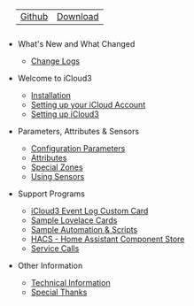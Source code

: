 <nav>
  <table style="padding: 10px 0px 10px 20px;">
    <tr>
      <td>
        <a href="https://github.com/gcobb321/icloud3" class="button-base">Github</a>
      </td>
      <td>
        <a href="https://github.com/gcobb321/icloud3/releases" class="button-base">Download</a>
      </td>
    </tr>
  </table>
</nav>

- What's New and What Changed
  - [Change Logs](./CHANGELOG.md)
  
- Welcome to iCloud3
  - [Installation](chapters/1-installation.md)
  - [Setting up your iCloud Account](chapters/1-setting-up-icloud-account.md)
  - [Setting up iCloud3](chapters/1-setting-up-icloud3.md)
  
- Parameters, Attributes & Sensors
  - [Configuration Parameters](chapters/2-config-parms.md)
  - [Attributes](chapters/2-attributes.md)
  - [Special Zones](chapters/2-special-zones.md)
  - [Using Sensors](chapters/2-sensors.md)
  
- Support Programs
  - [iCloud3 Event Log Custom Card](chapters/3-event-log.md)
  - [Sample Lovelace Cards](chapters/3-sample-lovelace.md)
  - [Sample Automation & Scripts](chapters/3-sample-automation-scripts.md)
  - [HACS - Home Assistant Component Store](chapters/3-hacs.md)
  - [Service Calls](chapters/3-services.md)
  
- Other Information
  - [Technical Information](chapters/9-tech-info.md)
  - [Special Thanks](chapters/9-special-thanks.md)

